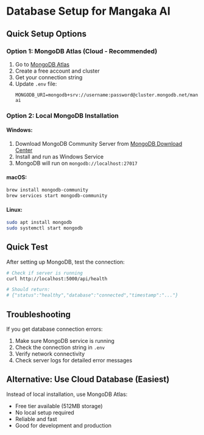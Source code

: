 # Database Setup for Mangaka AI

## Quick Setup Options

### Option 1: MongoDB Atlas (Cloud - Recommended)
1. Go to [MongoDB Atlas](https://www.mongodb.com/atlas)
2. Create a free account and cluster
3. Get your connection string
4. Update `.env` file:
   ```
   MONGODB_URI=mongodb+srv://username:password@cluster.mongodb.net/mangaka-ai
   ```

### Option 2: Local MongoDB Installation

#### Windows:
1. Download MongoDB Community Server from [MongoDB Download Center](https://www.mongodb.com/try/download/community)
2. Install and run as Windows Service
3. MongoDB will run on `mongodb://localhost:27017`

#### macOS:
```bash
brew install mongodb-community
brew services start mongodb-community
```

#### Linux:
```bash
sudo apt install mongodb
sudo systemctl start mongodb
```

## Quick Test

After setting up MongoDB, test the connection:

```bash
# Check if server is running
curl http://localhost:5000/api/health

# Should return:
# {"status":"healthy","database":"connected","timestamp":"..."}
```

## Troubleshooting

If you get database connection errors:
1. Make sure MongoDB service is running
2. Check the connection string in `.env`
3. Verify network connectivity
4. Check server logs for detailed error messages

## Alternative: Use Cloud Database (Easiest)

Instead of local installation, use MongoDB Atlas:
- Free tier available (512MB storage)
- No local setup required
- Reliable and fast
- Good for development and production